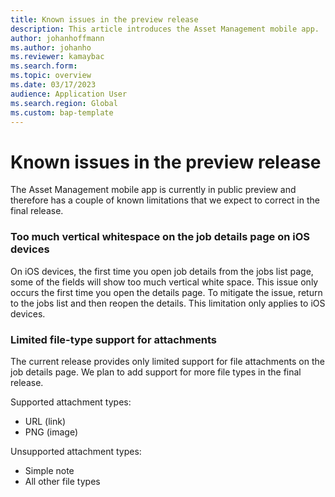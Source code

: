 ```yaml
---
title: Known issues in the preview release
description: This article introduces the Asset Management mobile app.
author: johanhoffmann
ms.author: johanho
ms.reviewer: kamaybac
ms.search.form:
ms.topic: overview
ms.date: 03/17/2023
audience: Application User
ms.search.region: Global
ms.custom: bap-template
---
```


# Known issues in the preview release

The Asset Management mobile app is currently in public preview and therefore has a couple of known limitations that we expect to correct in the final release.

### Too much vertical whitespace on the job details page on iOS devices

On iOS devices, the first time you open job details from the jobs list page, some of the fields will show too much vertical white space. This issue only occurs the first time you open the details page. To mitigate the issue, return to the jobs list and then reopen the details. This limitation only applies to iOS devices.

### Limited file-type support for attachments

The current release provides only limited support for file attachments on the job details page. We plan to add support for more file types in the final release.

Supported attachment types:

- URL (link)
- PNG (image)

Unsupported attachment types:

- Simple note
- All other file types

